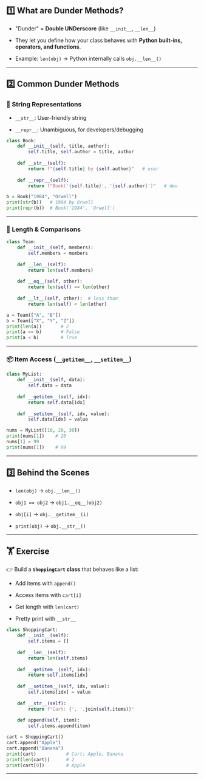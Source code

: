 
## 1️⃣ What are Dunder Methods?

- "Dunder" = **Double UNDerscore** (like `__init__`, `__len__`)
    
- They let you define how your class behaves with **Python built-ins, operators, and functions**.
    
- Example: `len(obj)` → Python internally calls `obj.__len__()`
    

---

## 2️⃣ Common Dunder Methods

### 📝 String Representations

- `__str__`: User-friendly string
    
- `__repr__`: Unambiguous, for developers/debugging
    

```python
class Book:
    def __init__(self, title, author):
        self.title, self.author = title, author
    
    def __str__(self):
        return f"{self.title} by {self.author}"   # user
    
    def __repr__(self):
        return f"Book('{self.title}', '{self.author}')"   # dev

b = Book("1984", "Orwell")
print(str(b))   # 1984 by Orwell
print(repr(b))  # Book('1984', 'Orwell')
```

---

### 🔢 Length & Comparisons

```python
class Team:
    def __init__(self, members):
        self.members = members
    
    def __len__(self):
        return len(self.members)
    
    def __eq__(self, other):
        return len(self) == len(other)
    
    def __lt__(self, other):  # less than
        return len(self) < len(other)

a = Team(["A", "B"])
b = Team(["X", "Y", "Z"])
print(len(a))       # 2
print(a == b)       # False
print(a < b)        # True
```

---

### 📦 Item Access (`__getitem__`, `__setitem__`)

```python
class MyList:
    def __init__(self, data):
        self.data = data
    
    def __getitem__(self, idx):
        return self.data[idx]
    
    def __setitem__(self, idx, value):
        self.data[idx] = value

nums = MyList([10, 20, 30])
print(nums[1])    # 20
nums[1] = 99
print(nums[1])    # 99
```

---

## 3️⃣ Behind the Scenes

- `len(obj)` → `obj.__len__()`
    
- `obj1 == obj2` → `obj1.__eq__(obj2)`
    
- `obj[i]` → `obj.__getitem__(i)`
    
- `print(obj)` → `obj.__str__()`
    

---

## 🏋️ Exercise

👉 Build a **`ShoppingCart` class** that behaves like a list:

- Add items with `append()`
    
- Access items with `cart[i]`
    
- Get length with `len(cart)`
    
- Pretty print with `__str__`
    

```python
class ShoppingCart:
    def __init__(self):
        self.items = []
    
    def __len__(self):
        return len(self.items)
    
    def __getitem__(self, idx):
        return self.items[idx]
    
    def __setitem__(self, idx, value):
        self.items[idx] = value
    
    def __str__(self):
        return f"Cart: {', '.join(self.items)}"
    
    def append(self, item):
        self.items.append(item)

cart = ShoppingCart()
cart.append("Apple")
cart.append("Banana")
print(cart)           # Cart: Apple, Banana
print(len(cart))      # 2
print(cart[0])        # Apple
```

---
